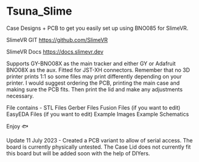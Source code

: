 # Tsuna_Slime
Case Designs + PCB to get you easily set up using BNO085 for SlimeVR.

SlimeVR GIT https://github.com/SlimeVR

SlimeVR Docs https://docs.slimevr.dev

Supports GY-BNO08X as the main tracker and either GY or Adafruit BNO08X as the aux. Fitted for JST-XH connectors.
Remember that no 3D printer prints 1:1 so some files may print differently depending on your printer. I would suggest ordering the PCB, printing the main case and making sure the PCB fits. Then print the lid and make any adjustments necessary.

File contains -
STL Files
Gerber Files
Fusion Files (if you want to edit)
EasyEDA Files (if you want to edit)
Example Images
Example Schematics

Enjoy 🐟

Update 11 July 2023 -
Created a PCB variant to allow of serial access.
The board is currently physically untested.
The Case Lid does not currently fit this board but will be added soon with the help of DIYers.
